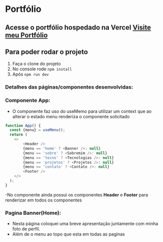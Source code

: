 # Portfólio

## Acesse o portfólio hospedado na Vercel [Visite meu Portfólio](https://portfolio-hazel-five-41.vercel.app/)

## Para poder rodar o projeto

1. Faça o clone do projeto
2. No console rode `npm install`
3. Após `npm run dev`

### **Detalhes das páginas/componentes desenvolvidas:**

### **Componente App:**
- O componente faz uso do useMemo para utilizar um context que ao alterar o estado menu renderiza o componente solicitado

```javascript
function App() {
  const {menu} = useMenu();
  return (
    <>
        <Header />
        {menu == 'home' ? <Banner />: null}
        {menu == 'sobre' ? <Sobremim />: null}
        {menu == 'tecno' ? <Tecnologias />: null}
        {menu == 'projetos' ? <Projetos />: null}
        {menu == 'contato' ? <Contato />: null}
        <Footer />
    </>
  );
}
```

-No componente ainda possui os componentes **Header**  e **Footer** para renderizar em todos os componentes 

### **Pagina Banner(Home):**
- Nesta página coloquei uma breve apresentação juntamente com minha foto de perfil.
- Além de o menu ao topo que esta em todas as paginas
